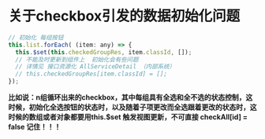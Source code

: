 # 关于checkbox引发的数据初始化问题

```javascript
// 初始化 每组按钮
this.list.forEach( (item: any) => {
  this.$set(this.checkedGroupRes, item.classId, []);
  // 不能及时更新到组件上  初始化会有些问题  
  // 详情见 接口资源化 AllServiceDetail （内部系统）
  // this.checkedGroupRes[item.classId] = [];
});
```

**比如说：n组循环出来的checkbox，其中每组具有全选和全不选的状态控制，这时候，初始化全选按钮的状态时，以及随着子项更改而全选跟着更改的状态时，这时候的数组或者对象都要用this.$set 触发视图更新，不可直接 checkAll[id] = false 记住！！！**

